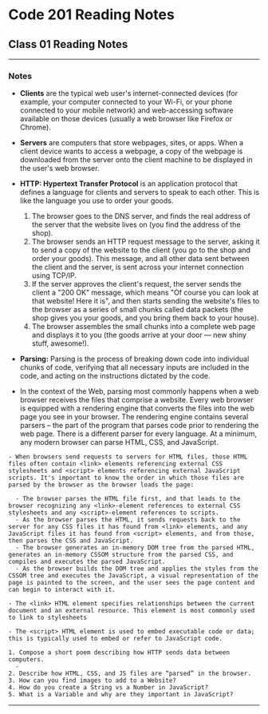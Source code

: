 # Code 201 Reading Notes

## Class 01 Reading Notes
---

### Notes
- **Clients** are the typical web user's internet-connected devices (for example, your computer connected to your Wi-Fi, or your phone connected to your mobile network) and web-accessing software available on those devices (usually a web browser like Firefox or Chrome).
- **Servers** are computers that store webpages, sites, or apps. When a client device wants to access a webpage, a copy of the webpage is downloaded from the server onto the client machine to be displayed in the user's web browser.
- **HTTP: Hypertext Transfer Protocol** is an application protocol that defines a language for clients and servers to speak to each other. This is like the language you use to order your goods.

  1. The browser goes to the DNS server, and finds the real address of the server that the website lives on (you find the address of the shop).
  2. The browser sends an HTTP request message to the server, asking it to send a copy of the website to the client (you go to the shop and order your goods). This message, and all other data sent between the client and the server, is sent across your internet connection using TCP/IP.
  3. If the server approves the client's request, the server sends the client a "200 OK" message, which means "Of course you can look at that website! Here it is", and then starts sending the website's files to the browser as a series of small chunks called data packets (the shop gives you your goods, and you bring them back to your house).
  4. The browser assembles the small chunks into a complete web page and displays it to you (the goods arrive at your door — new shiny stuff, awesome!).

- **Parsing:** Parsing is the process of breaking down code into individual chunks of code, verifying that all necessary inputs are included in the code, and acting on the instructions dictated by the code.

- In the context of the Web, parsing most commonly happens when a web browser receives the files that comprise a website. Every web browser is equipped with a rendering engine that converts the files into the web page you see in your browser. The rendering engine contains several parsers – the part of the program that parses code prior to rendering the web page. There is a different parser for every language. At a minimum, any modern browser can parse HTML, CSS, and JavaScript.
```
- When browsers send requests to servers for HTML files, those HTML files often contain <link> elements referencing external CSS stylesheets and <script> elements referencing external JavaScript scripts. It's important to know the order in which those files are parsed by the browser as the browser loads the page:

  - The browser parses the HTML file first, and that leads to the browser recognizing any <link>-element references to external CSS stylesheets and any <script>-element references to scripts.
  - As the browser parses the HTML, it sends requests back to the server for any CSS files it has found from <link> elements, and any JavaScript files it has found from <script> elements, and from those, then parses the CSS and JavaScript.
  - The browser generates an in-memory DOM tree from the parsed HTML, generates an in-memory CSSOM structure from the parsed CSS, and compiles and executes the parsed JavaScript.
  - As the browser builds the DOM tree and applies the styles from the CSSOM tree and executes the JavaScript, a visual representation of the page is painted to the screen, and the user sees the page content and can begin to interact with it.

- The <link> HTML element specifies relationships between the current document and an external resource. This element is most commonly used to link to stylesheets

- The <script> HTML element is used to embed executable code or data; this is typically used to embed or refer to JavaScript code.
```  
```
1. Compose a short poem describing how HTTP sends data between computers.
  - 
2. Describe how HTML, CSS, and JS files are “parsed” in the browser.
3. How can you find images to add to a Website?
4. How do you create a String vs a Number in JavaScript?
5. What is a Variable and why are they important in JavaScript?

```
---
